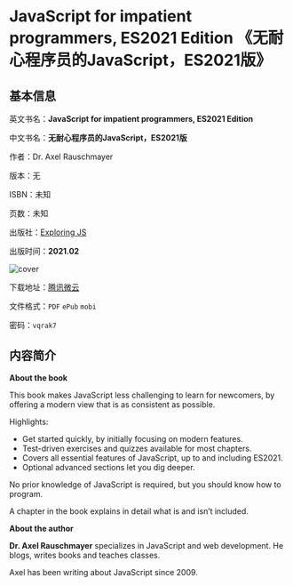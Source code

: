 # JavaScript for impatient programmers, ES2021 Edition 《无耐心程序员的JavaScript，ES2021版》

## 基本信息

英文书名：**JavaScript for impatient programmers, ES2021 Edition**

中文书名：**无耐心程序员的JavaScript，ES2021版**

作者：Dr. Axel Rauschmayer

版本：无

ISBN：未知

页数：未知

出版社：[Exploring JS](https://exploringjs.com/impatient-js/index.html)

出版时间：**2021.02**

<img :src="$withBase('/images/javascript_for_impatient_programmers.jpg')" alt="cover">

下载地址：[腾讯微云](https://share.weiyun.com/2M5nIuHo)

文件格式：`PDF` `ePub` `mobi`

密码：`vqrak7`

## 内容简介

**About the book**

This book makes JavaScript less challenging to learn for newcomers, by offering a modern view that is as consistent as possible.

Highlights:

- Get started quickly, by initially focusing on modern features.
- Test-driven exercises and quizzes available for most chapters.
- Covers all essential features of JavaScript, up to and including ES2021.
- Optional advanced sections let you dig deeper.

No prior knowledge of JavaScript is required, but you should know how to program.

A chapter in the book explains in detail what is and isn’t included.

**About the author**

**Dr. Axel Rauschmayer** specializes in JavaScript and web development. He blogs, writes books and teaches classes.

Axel has been writing about JavaScript since 2009.